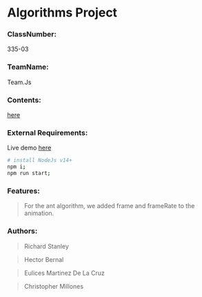 # Algorithms Project

### ClassNumber:
335-03

### TeamName:
Team.Js

### Contents:
[here](https://github.com/audstanley/algorithms/archive/master.zip)

### External Requirements:
Live demo [here](https://algorithms.audstanley.com/)

```bash
# install NodeJs v14+
npm i;
npm run start;
```

### Features:

> For the ant algorithm, we added frame and frameRate to the animation.

### Authors:
> Richard Stanley

> Hector Bernal

> Eulices Martinez De La Cruz

> Christopher Millones

